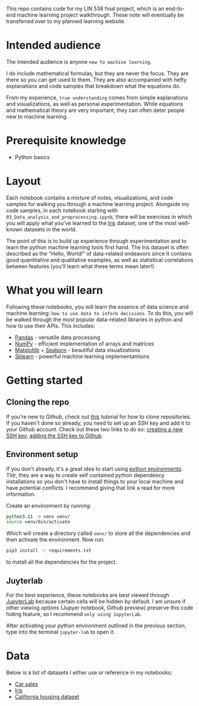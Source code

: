 This repo contains code for my LIN 538 final project, which is an end-to-end machine learning project walkthrough. These note will eventually be transferred over to my planned learning website.


# **Intended audience**

The intended audience is anyone `new to machine learning`.

I do include mathematical formulas, but they are never the focus. They are there so you can get used to them. They are also accompanied with hefty explanations and code samples that breakdown what the equations do. 

From my experience, `true understanding` comes from simple explanations and visualizations, as well as personal experimentation. While equations and mathematical theory are very important, they can often deter people new to machine learning.

# **Prerequisite knowledge**

- Python basics

# **Layout**

Each notebook contains a mixture of notes, visualizations, and code samples for walking you through a machine learning project. Alongside my code samples, in each notebook starting with `03_Data_analysis_and_preprocessing.ipynb`, there will be exercises in which you will apply what you've learned to the [Iris](https://archive.ics.uci.edu/ml/datasets/iris) dataset, one of the most well-known datasets in the world. 

The point of this is to build up experience through experimentation and to learn the python machine learning tools first hand. The Iris dataset is often described as the "Hello, World!" of data-related endeavors since it contains good quantitative and qualitative examples, as well as statistical correlations between features (you'll learn what these terms mean later!).

# **What you will learn**

Following these notebooks, you will learn the essence of data science and machine learning: `how to use data to inform decisions`. To do this, you will be walked through the most popular data-related libraries in python and how to use their APIs. This includes:
- [Pandas](https://pandas.pydata.org/about/index.html) - versatile data processing 
- [NumPy](https://numpy.org/) - efficient implementation of arrays and matrices
- [Matplotlib](https://matplotlib.org/stable/gallery/index) + [Seaborn](https://seaborn.pydata.org/) - beautiful data visualizations
- [Sklearn](https://scikit-learn.org/stable/) - powerful machine learning implementantions 

# **Getting started**

## Cloning the repo

If you're new to Github, check out [this](https://docs.github.com/en/repositories/creating-and-managing-repositories/cloning-a-repository) tutorial for how to clone repositories. If you haven't done so already, you need to set up an SSH key and add it to your Github account. Check out these two links to do so: [creating a new SSH key](https://docs.github.com/en/authentication/connecting-to-github-with-ssh/generating-a-new-ssh-key-and-adding-it-to-the-ssh-agent), [adding the SSH key to Github](https://docs.github.com/en/authentication/connecting-to-github-with-ssh/adding-a-new-ssh-key-to-your-github-account).

## Environment setup
If you don't already, it's a great idea to start using [python environments](https://www.freecodecamp.org/news/python-virtual-environments-explained-with-examples/). Tldr, they are a way to create self contained python dependency installations so you don't have to install things to your local machine and have potential conflicts. I recommend giving that link a read for more information. 

Create an environment by running:
```bash
python3.11 -m venv venv/
source venv/bin/activate
```
Which will create a directory called `venv/` to store all the dependencies and then activate the environment. Now run:
```bash
pip3 install -r requirements.txt
```
to install all the dependencies for the project.


## Juyterlab
For the best experience, these notebooks are best viewed through [JupyterLab](https://jupyter.org/install) because certain cells will be hidden by default. I am unsure if other viewing options (Jupyer notebook, Github preview) preserve this code hiding feature, so I recommend `only using JupyterLab`.

After activating your python environment outlined in the previous section, type into the terminal `jupyter-lab` to open it.

# Data

Below is a list of datasets I either use or reference in my notebooks:

- [Car sales](https://www.kaggle.com/datasets/gagandeep16/car-sales?select=Car_sales.csv)
- [Iris](https://archive.ics.uci.edu/ml/datasets/iris)
- [California housing dataset](https://www.kaggle.com/datasets/camnugent/california-housing-prices)
